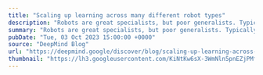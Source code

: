 ```yaml
---
title: "Scaling up learning across many different robot types"
description: "Robots are great specialists, but poor generalists. Typically, you have to train a model for each task, robot, and environment. Changing a single variable often requires starting from scratch. But what if we could combine the knowledge across robotics and create a way to train a general-purpose robot?"
summary: "Robots are great specialists, but poor generalists. Typically, you have to train a model for each task, robot, and environment. Changing a single variable often requires starting from scratch. But what if we could combine the knowledge across robotics and create a way to train a general-purpose robot?"
pubDate: "Tue, 03 Oct 2023 15:00:00 +0000"
source: "DeepMind Blog"
url: "https://deepmind.google/discover/blog/scaling-up-learning-across-many-different-robot-types/"
thumbnail: "https://lh3.googleusercontent.com/KiNtKw6sX-3WmNln5pnEZjPMfM7VJLg0qe4VshEj_H_oXCI9hb6iGWl1DPx79WBb4EVds8mq2wUq_n9s2Lk8kkWazPtootwAUYBKxBEp64WTcEmXa6U=w1200-h630-n-nu"
---
```


